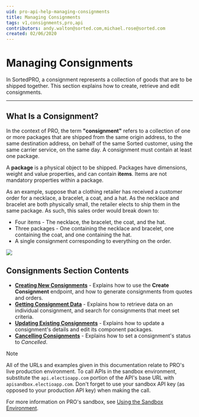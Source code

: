 ```yaml
---
uid: pro-api-help-managing-consignments
title: Managing Consignments
tags: v1,consignments,pro,api
contributors: andy.walton@sorted.com,michael.rose@sorted.com
created: 02/06/2020
---
```

# Managing Consignments

In SortedPRO, a consignment represents a collection of goods that are to be shipped together. This section explains how to create, retrieve and edit consignments.

---

## What Is a Consignment?

In the context of PRO, the term **"consignment"** refers to a collection of one or more packages that are shipped from the same origin address, to the same destination address, on behalf of the same Sorted customer, using the same carrier service, on the same day. A consignment must contain at least one package.

A **package** is a physical object to be shipped. Packages have dimensions, weight and value properties, and can contain **items**. Items are not mandatory properties within a package.

As an example, suppose that a clothing retailer has received a customer order for a necklace, a bracelet, a coat, and a hat. As the necklace and bracelet are both physically small, the retailer elects to ship them in the same package. As such, this sales order would break down to:

* Four items - The necklace, the bracelet, the coat, and the hat.
* Three packages - One containing the necklace and bracelet, one containing the coat, and one containing the hat.
* A single consignment corresponding to everything on the order.

<p>
   <a href="../../images/consignment-diagram.png" target="_blank" >
      <img src="../../images/consignment-diagram.png" class="noborder"/>
   </a>
</p>

## Consignments Section Contents

* **[Creating New Consignments](/pro/api/help/creating_new_consignments.html)** - Explains how to use the **Create Consignment** endpoint, and how to generate consignments from quotes and orders.
* **[Getting Consignment Data](/pro/api/help/getting_consignment_data.html)** - Explains how to retrieve data on an individual consignment, and search for consignments that meet set criteria.
* **[Updating Existing Consignments](/pro/api/help/updating_existing_consignments.html)** - Explains how to update a consignment's details and edit its component packages.
* **[Cancelling Consignments](/pro/api/help/cancelling_consignments.html)** - Explains how to set a consignment's status to _Cancelled_.

> [!NOTE]
> All of the URLs and examples given in this documentation relate to PRO's live production environment. To call APIs in the sandbox environment, substitute the `api.electioapp.com` portion of the API's base URL with `apisandbox.electioapp.com`. Don't forget to use your sandbox API key (as opposed to your production API key) when making the call.
>
> For more information on PRO's sandbox, see [Using the Sandbox Environment](/pro/api/help/introduction.html#using-the-sandbox-environment).

